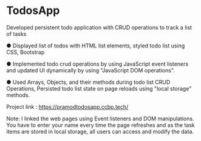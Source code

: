 # TodosApp
Developed persistent todo application with CRUD operations to track a list of tasks

● Displayed list of todos with HTML list elements, styled todo list using CSS, Bootstrap

● Implemented todo crud operations by using JavaScript event listeners and updated UI dynamically by using "JavaScript DOM operations".

● Used Arrays, Objects, and their methods during todo list CRUD Operations, Persisted todo list state on page reloads using "local storage" methods.

Project link : https://pramodtodosapp.ccbp.tech/

Note: I linked the web pages using Event listeners and DOM manipulations. You have to enter your name every time the page refreshes and as the task items are stored in local storage, all users can access and modify the data.
